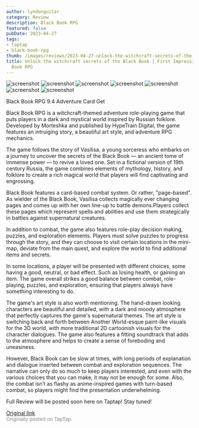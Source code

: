 ```yaml
---
author: lyndonguitar
category: Review
description: Black Book RPG
featured: false
pubDate: 2023-04-27
tags:
- taptap
- black-book-rpg
thumb: /images/reviews/2023-04-27-unlock-the-witchcraft-secrets-of-the-black-book--first-impressions---black-book-rpg-0.avif
title: Unlock the witchcraft secrets of the Black Book | First Impressions - Black
  Book RPG
---
```


<div class="gallery">
  <img src="/images/reviews/2023-04-27-unlock-the-witchcraft-secrets-of-the-black-book--first-impressions---black-book-rpg-0.avif" alt="screenshot" />
  <img src="/images/reviews/2023-04-27-unlock-the-witchcraft-secrets-of-the-black-book--first-impressions---black-book-rpg-1.avif" alt="screenshot" />
  <img src="/images/reviews/2023-04-27-unlock-the-witchcraft-secrets-of-the-black-book--first-impressions---black-book-rpg-2.avif" alt="screenshot" />
  <img src="/images/reviews/2023-04-27-unlock-the-witchcraft-secrets-of-the-black-book--first-impressions---black-book-rpg-3.avif" alt="screenshot" />
  <img src="/images/reviews/2023-04-27-unlock-the-witchcraft-secrets-of-the-black-book--first-impressions---black-book-rpg-4.avif" alt="screenshot" />
  <img src="/images/reviews/2023-04-27-unlock-the-witchcraft-secrets-of-the-black-book--first-impressions---black-book-rpg-5.avif" alt="screenshot" />
  <img src="/images/reviews/2023-04-27-unlock-the-witchcraft-secrets-of-the-black-book--first-impressions---black-book-rpg-6.avif" alt="screenshot" />
</div>

Black Book RPG
9.4
Adventure
Card
Get

Black Book RPG is a witchcraft-themed adventure role-playing game that puts players in a dark and mystical world inspired by Russian folklore. Developed by Morteshka and published by HypeTrain Digital, the game features an intruiging story, a beautiful art style, and adventure RPG mechanics.

The game follows the story of Vasilisa, a young sorceress who embarks on a journey to uncover the secrets of the Black Book — an ancient tome of immense power — to revive a loved one. Set in a fictional version of 19th century Russia, the game combines elements of mythology, history, and folklore to create a rich magical world that players will find captivating and engrossing.

Black Book features a card-based combat system. Or rather, "page-based". As wielder of the Black Book, Vasilisa collects magically ever changing pages and comes up with her own line-up to battle demons.Players collect these pages which represent spells and abilities and use them strategically in battles against supernatural creatures.

In addition to combat, the game also features role-play decision making, puzzles, and exploration elements. Players must solve puzzles to progress through the story, and they can choose to visit certain locations in the mini-map, deviate from the main quest, and explore the world to find additional items and secrets.

In some locations, a player will be presented with different choices, some having a good, neutral, or bad effect. Such as losing health, or gaining an item. The game overall strikes a good balance between combat, role-playing, puzzles, and exploration, ensuring that players always have something interesting to do.

The game's art style is also worth mentioning. The hand-drawn looking characters are beautiful and detailed, with a dark and moody atmosphere that perfectly captures the game's supernatural themes. The art style is switching back and forth between Another World-esque paint-like visuals for the 3D world, with more traditional 2D cartoonish visuals for the character dialogues. The game also features a fitting soundtrack that adds to the atmosphere and helps to create a sense of foreboding and uneasiness.

However, Black Book can be slow at times, with long periods of explanation and dialogue inserted between combat and exploration sequences. The narrative can only do so much to keep players interested, and even with the various choices that you can make, it may not be enough for some. Also, the combat isn’t as flashy as anime-inspired games with turn-based combat, so players might find the presentation underwhelming.

Full Review will be posted soon here on Taptap! Stay tuned!

[Original link](https://www.taptap.io/post/5257561)<br><span style="font-size: 0.95em; color: #888;">Originally posted on TapTap.</span>
